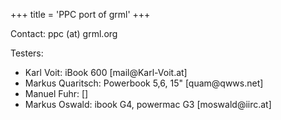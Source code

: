 +++
title = 'PPC port of grml'
+++

<p>Contact: ppc (at) grml.org</p>

<p>Testers:</p>

<ul>
  <li>Karl Voit: iBook 600 [mail@Karl-Voit.at]</li>
  <li>Markus Quaritsch: Powerbook 5,6, 15" [quam@qwws.net]</li>
  <li>Manuel Fuhr: []</li>
  <li>Markus Oswald: ibook G4, powermac G3 [moswald@iirc.at]</li>
</ul>
